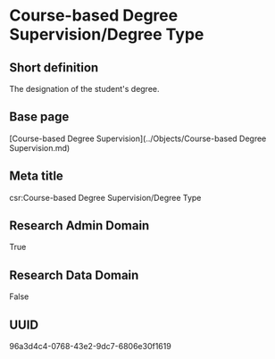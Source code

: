 # Course-based Degree Supervision/Degree Type
## Short definition
The designation of the student's degree.
## Base page
[Course-based Degree Supervision](../Objects/Course-based Degree Supervision.md)
## Meta title
csr:Course-based Degree Supervision/Degree Type
## Research Admin Domain
True
## Research Data Domain
False
## UUID
96a3d4c4-0768-43e2-9dc7-6806e30f1619
